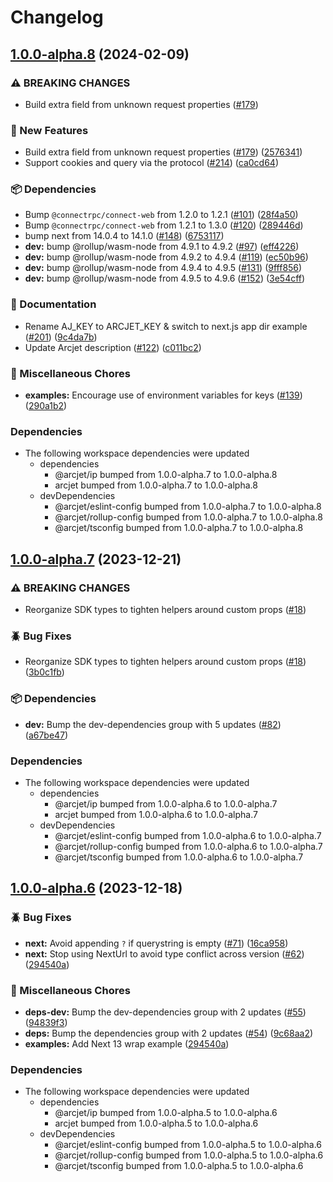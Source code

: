 # Changelog

## [1.0.0-alpha.8](https://github.com/arcjet/arcjet-js/compare/v1.0.0-alpha.7...@arcjet/next-v1.0.0-alpha.8) (2024-02-09)


### ⚠ BREAKING CHANGES

* Build extra field from unknown request properties ([#179](https://github.com/arcjet/arcjet-js/issues/179))

### 🚀 New Features

* Build extra field from unknown request properties ([#179](https://github.com/arcjet/arcjet-js/issues/179)) ([2576341](https://github.com/arcjet/arcjet-js/commit/257634154328a96d47969a58b389c0e9aacf59bc))
* Support cookies and query via the protocol ([#214](https://github.com/arcjet/arcjet-js/issues/214)) ([ca0cd64](https://github.com/arcjet/arcjet-js/commit/ca0cd64ca2576eeec7f44dfe7e4f413427d5eea2))


### 📦 Dependencies

* Bump `@connectrpc/connect-web` from 1.2.0 to 1.2.1 ([#101](https://github.com/arcjet/arcjet-js/issues/101)) ([28f4a50](https://github.com/arcjet/arcjet-js/commit/28f4a50f4f951cf33c21365ed11d8aa40d5ce0ad))
* Bump `@connectrpc/connect-web` from 1.2.1 to 1.3.0 ([#120](https://github.com/arcjet/arcjet-js/issues/120)) ([289446d](https://github.com/arcjet/arcjet-js/commit/289446d482cc9521572b076d329964bb1ec253cc))
* bump next from 14.0.4 to 14.1.0 ([#148](https://github.com/arcjet/arcjet-js/issues/148)) ([6753117](https://github.com/arcjet/arcjet-js/commit/6753117c3f5900513b083fec4ec80e56d0c3de41))
* **dev:** bump @rollup/wasm-node from 4.9.1 to 4.9.2 ([#97](https://github.com/arcjet/arcjet-js/issues/97)) ([eff4226](https://github.com/arcjet/arcjet-js/commit/eff4226ad0581dd7c5dff69bd3f259f058679f6e))
* **dev:** bump @rollup/wasm-node from 4.9.2 to 4.9.4 ([#119](https://github.com/arcjet/arcjet-js/issues/119)) ([ec50b96](https://github.com/arcjet/arcjet-js/commit/ec50b96ed3e96735d80a8f556d5a1cd8a68287c5))
* **dev:** bump @rollup/wasm-node from 4.9.4 to 4.9.5 ([#131](https://github.com/arcjet/arcjet-js/issues/131)) ([9fff856](https://github.com/arcjet/arcjet-js/commit/9fff856af1291bd05f7d5b6a02e007f5619e73c9))
* **dev:** bump @rollup/wasm-node from 4.9.5 to 4.9.6 ([#152](https://github.com/arcjet/arcjet-js/issues/152)) ([3e54cff](https://github.com/arcjet/arcjet-js/commit/3e54cffa4419470fdfc52712a34a20b919189fc5))


### 📝 Documentation

* Rename AJ_KEY to ARCJET_KEY & switch to next.js app dir example ([#201](https://github.com/arcjet/arcjet-js/issues/201)) ([9c4da7b](https://github.com/arcjet/arcjet-js/commit/9c4da7bc53fe7803046a40531db4976c70cb0449))
* Update Arcjet description ([#122](https://github.com/arcjet/arcjet-js/issues/122)) ([c011bc2](https://github.com/arcjet/arcjet-js/commit/c011bc262159c8f09fadff381ea71f475fed0b16))


### 🧹 Miscellaneous Chores

* **examples:** Encourage use of environment variables for keys ([#139](https://github.com/arcjet/arcjet-js/issues/139)) ([290a1b2](https://github.com/arcjet/arcjet-js/commit/290a1b2b7eb0cd42fd7c7b979b6f7f5004cae918))


### Dependencies

* The following workspace dependencies were updated
  * dependencies
    * @arcjet/ip bumped from 1.0.0-alpha.7 to 1.0.0-alpha.8
    * arcjet bumped from 1.0.0-alpha.7 to 1.0.0-alpha.8
  * devDependencies
    * @arcjet/eslint-config bumped from 1.0.0-alpha.7 to 1.0.0-alpha.8
    * @arcjet/rollup-config bumped from 1.0.0-alpha.7 to 1.0.0-alpha.8
    * @arcjet/tsconfig bumped from 1.0.0-alpha.7 to 1.0.0-alpha.8

## [1.0.0-alpha.7](https://github.com/arcjet/arcjet-js/compare/v1.0.0-alpha.6...@arcjet/next-v1.0.0-alpha.7) (2023-12-21)


### ⚠ BREAKING CHANGES

* Reorganize SDK types to tighten helpers around custom props ([#18](https://github.com/arcjet/arcjet-js/issues/18))

### 🪲 Bug Fixes

* Reorganize SDK types to tighten helpers around custom props ([#18](https://github.com/arcjet/arcjet-js/issues/18)) ([3b0c1fb](https://github.com/arcjet/arcjet-js/commit/3b0c1fb5a19f5c6d15a0b83bdd24db0192aa9e49))


### 📦 Dependencies

* **dev:** Bump the dev-dependencies group with 5 updates ([#82](https://github.com/arcjet/arcjet-js/issues/82)) ([a67be47](https://github.com/arcjet/arcjet-js/commit/a67be47b76e623f1aef6687f9dcc87de8eb2f1da))


### Dependencies

* The following workspace dependencies were updated
  * dependencies
    * @arcjet/ip bumped from 1.0.0-alpha.6 to 1.0.0-alpha.7
    * arcjet bumped from 1.0.0-alpha.6 to 1.0.0-alpha.7
  * devDependencies
    * @arcjet/eslint-config bumped from 1.0.0-alpha.6 to 1.0.0-alpha.7
    * @arcjet/rollup-config bumped from 1.0.0-alpha.6 to 1.0.0-alpha.7
    * @arcjet/tsconfig bumped from 1.0.0-alpha.6 to 1.0.0-alpha.7

## [1.0.0-alpha.6](https://github.com/arcjet/arcjet-js/compare/v1.0.0-alpha.5...@arcjet/next-v1.0.0-alpha.6) (2023-12-18)


### 🪲 Bug Fixes

* **next:** Avoid appending `?` if querystring is empty ([#71](https://github.com/arcjet/arcjet-js/issues/71)) ([16ca958](https://github.com/arcjet/arcjet-js/commit/16ca9583f806a11c23e2378be64fa9b1054feb50))
* **next:** Stop using NextUrl to avoid type conflict across version ([#62](https://github.com/arcjet/arcjet-js/issues/62)) ([294540a](https://github.com/arcjet/arcjet-js/commit/294540abda21dec4c4f054cea796fef9af091247))


### 🧹 Miscellaneous Chores

* **deps-dev:** Bump the dev-dependencies group with 2 updates ([#55](https://github.com/arcjet/arcjet-js/issues/55)) ([94839f3](https://github.com/arcjet/arcjet-js/commit/94839f3105ab2be5f1e5cdf02278ca7cc24850c1))
* **deps:** Bump the dependencies group with 2 updates ([#54](https://github.com/arcjet/arcjet-js/issues/54)) ([9c68aa2](https://github.com/arcjet/arcjet-js/commit/9c68aa20b04b037bd8b32755251201188c899d6b))
* **examples:** Add Next 13 wrap example ([294540a](https://github.com/arcjet/arcjet-js/commit/294540abda21dec4c4f054cea796fef9af091247))


### Dependencies

* The following workspace dependencies were updated
  * dependencies
    * @arcjet/ip bumped from 1.0.0-alpha.5 to 1.0.0-alpha.6
    * arcjet bumped from 1.0.0-alpha.5 to 1.0.0-alpha.6
  * devDependencies
    * @arcjet/eslint-config bumped from 1.0.0-alpha.5 to 1.0.0-alpha.6
    * @arcjet/rollup-config bumped from 1.0.0-alpha.5 to 1.0.0-alpha.6
    * @arcjet/tsconfig bumped from 1.0.0-alpha.5 to 1.0.0-alpha.6
